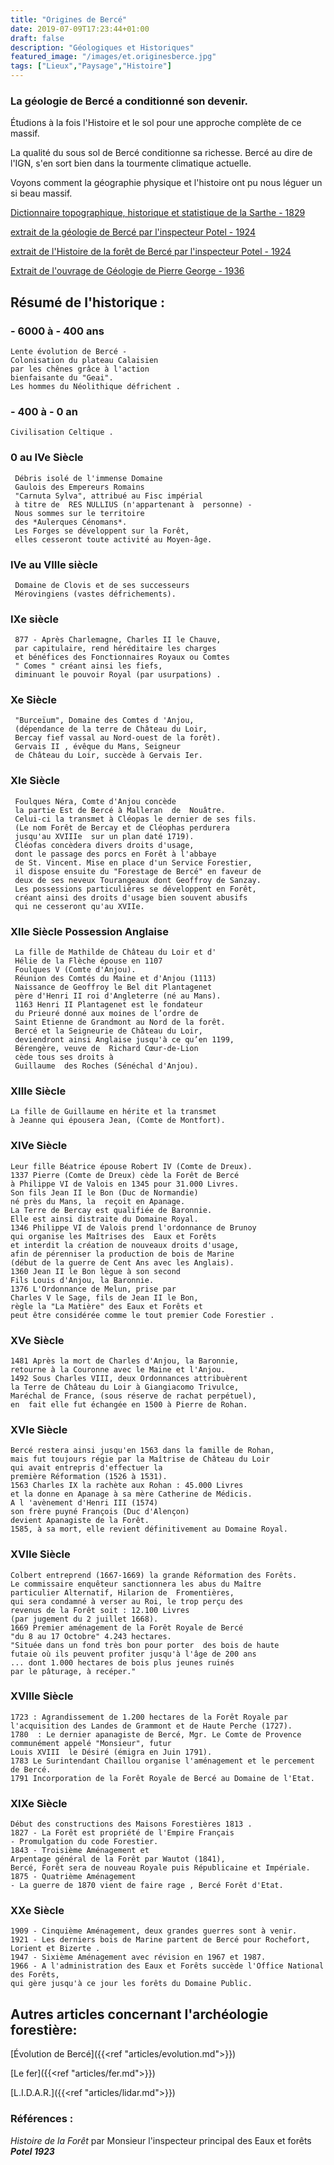 ```yaml
---
title: "Origines de Bercé"
date: 2019-07-09T17:23:44+01:00
draft: false
description: "Géologiques et Historiques"
featured_image: "/images/et.originesberce.jpg"
tags: ["Lieux","Paysage","Histoire"]
---
```


### La géologie de Bercé a conditionné son devenir.

Étudions à la fois l'Histoire et le sol pour une approche complète de ce massif.

La qualité du sous sol de Bercé conditionne sa richesse.
Bercé au dire de l'IGN, s'en sort bien 
dans la tourmente climatique actuelle.

Voyons comment la géographie physique et l'histoire 
ont pu nous léguer un si beau massif.

[Dictionnaire topographique, historique et statistique de la Sarthe - 1829](/articles/pdf/pesche1829.pdf)

[extrait de la géologie de Bercé par l'inspecteur Potel - 1924](/articles/pdf/extraitgeologiepotel.pdf)

[extrait de l'Histoire de la forêt de Bercé par l'inspecteur Potel - 1924](/articles/pdf/historiqueberceparpotel.pdf)

[Extrait de l'ouvrage de Géologie de Pierre George - 1936](/articles/pdf/geologiepierregeorge.pdf)

## Résumé de l'historique :


  ### - 6000 à - 400 ans  ###
  
    Lente évolution de Bercé -
    Colonisation du plateau Calaisien 
    par les chênes grâce à l'action 
    bienfaisante du "Geai".
    Les hommes du Néolithique défrichent .
    
  ### - 400 à - 0 an ###
  
    Civilisation Celtique .   
    
   ### 0 au IVe Siècle  ###
   
     Débris isolé de l'immense Domaine 
     Gaulois des Empereurs Romains  
     "Carnuta Sylva", attribué au Fisc impérial 
     à titre de  RES NULLIUS (n'appartenant à  personne) -
     Nous sommes sur le territoire 
     des *Aulerques Cénomans*.
     Les Forges se développent sur la Forêt,
     elles cesseront toute activité au Moyen-âge.
     
   ### IVe au VIIIe siècle ###
   
     Domaine de Clovis et de ses successeurs 
     Mérovingiens (vastes défrichements).
     
   ### IXe siècle ###
   
     877 - Après Charlemagne, Charles II le Chauve,
     par capitulaire, rend héréditaire les charges 
     et bénéfices des Fonctionnaires Royaux ou Comtes
     " Comes " créant ainsi les fiefs,
     diminuant le pouvoir Royal (par usurpations) .
     
   ### Xe Siècle ###
   
     "Burceïum", Domaine des Comtes d 'Anjou, 
     (dépendance de la terre de Château du Loir,
     Bercay fief vassal au Nord-ouest de la forêt).
     Gervais II , évêque du Mans, Seigneur
     de Château du Loir, succède à Gervais Ier. 
      
   ### XIe Siècle  ###
   
     Foulques Néra, Comte d'Anjou concède 
     la partie Est de Bercé à Malleran  de  Nouâtre.
     Celui-ci la transmet à Cléopas le dernier de ses fils.
     (Le nom Forêt de Bercay et de Cléophas perdurera
     jusqu'au XVIIIe  sur un plan daté 1719).
     Cléofas concèdera divers droits d'usage, 
     dont le passage des porcs en Forêt à l'abbaye 
     de St. Vincent. Mise en place d'un Service Forestier, 
     il dispose ensuite du "Forestage de Bercé" en faveur de 
     deux de ses neveux Tourangeaux dont Geoffroy de Sanzay.
     Les possessions particulières se développent en Forêt, 
     créant ainsi des droits d'usage bien souvent abusifs
     qui ne cesseront qu'au XVIIe. 
     
   ### XIIe Siècle   Possession Anglaise  
   
     La fille de Mathilde de Château du Loir et d' 
     Hélie de la Flèche épouse en 1107 
     Foulques V (Comte d'Anjou).
     Réunion des Comtés du Maine et d'Anjou (1113) 
     Naissance de Geoffroy le Bel dit Plantagenet 
     père d'Henri II roi d'Angleterre (né au Mans).
     1163 Henri II Plantagenet est le fondateur 
     du Prieuré donné aux moines de l’ordre de
     Saint Etienne de Grandmont au Nord de la forêt.  
     Bercé et la Seigneurie de Château du Loir, 
     deviendront ainsi Anglaise jusqu'à ce qu’en 1199,
     Bérengère, veuve de  Richard Cœur-de-Lion 
     cède tous ses droits à 
     Guillaume  des Roches (Sénéchal d'Anjou).
     
    
   ### XIIIe Siècle  ### 
  
    La fille de Guillaume en hérite et la transmet
    à Jeanne qui épousera Jean, (Comte de Montfort).
   
    
   ### XIVe Siècle ###
   
    Leur fille Béatrice épouse Robert IV (Comte de Dreux).
    1337 Pierre (Comte de Dreux) cède la Forêt de Bercé
    à Philippe VI de Valois en 1345 pour 31.000 Livres. 
    Son fils Jean II le Bon (Duc de Normandie) 
    né près du Mans, la  reçoit en Apanage.
    La Terre de Bercay est qualifiée de Baronnie.
    Elle est ainsi distraite du Domaine Royal.
    1346 Philippe VI de Valois prend l'ordonnance de Brunoy
    qui organise les Maîtrises des  Eaux et Forêts
    et interdit la création de nouveaux droits d'usage, 
    afin de pérenniser la production de bois de Marine 
    (début de la guerre de Cent Ans avec les Anglais).
    1360 Jean II le Bon lègue à son second 
    Fils Louis d'Anjou, la Baronnie.
    1376 L'Ordonnance de Melun, prise par
    Charles V le Sage, fils de Jean II le Bon,
    règle la "La Matière" des Eaux et Forêts et
    peut être considérée comme le tout premier Code Forestier .
   
   ### XVe Siècle  ###
   
    1481 Après la mort de Charles d'Anjou, la Baronnie,
    retourne à la Couronne avec le Maine et l'Anjou.
    1492 Sous Charles VIII, deux Ordonnances attribuèrent 
    la Terre de Château du Loir à Giangiacomo Trivulce,
    Maréchal de France, (sous réserve de rachat perpétuel), 
    en  fait elle fut échangée en 1500 à Pierre de Rohan.
    
   ### XVIe Siècle ###
   
    Bercé restera ainsi jusqu'en 1563 dans la famille de Rohan, 
    mais fut toujours régie par la Maîtrise de Château du Loir
    qui avait entrepris d'effectuer la 
    première Réformation (1526 à 1531).
    1563 Charles IX la rachète aux Rohan : 45.000 Livres 
    et la donne en Apanage à sa mère Catherine de Médicis.  
    A l 'avènement d'Henri III (1574) 
    son frère puyné François (Duc d'Alençon)
    devient Apanagiste de la Forêt. 
    1585, à sa mort, elle revient définitivement au Domaine Royal. 
    
   ### XVIIe Siècle ###
   
    Colbert entreprend (1667-1669) la grande Réformation des Forêts.
    Le commissaire enquêteur sanctionnera les abus du Maître
    particulier Alternatif, Hilarion de  Fromentières, 
    qui sera condamné à verser au Roi, le trop perçu des 
    revenus de la Forêt soit : 12.100 Livres
    (par jugement du 2 juillet 1668).
    1669 Premier aménagement de la Forêt Royale de Bercé
    "du 8 au 17 Octobre" 4.243 hectares. 
    "Située dans un fond très bon pour porter  des bois de haute 
    futaie où ils peuvent profiter jusqu'à l'âge de 200 ans 
    ... dont 1.000 hectares de bois plus jeunes ruinés
    par le pâturage, à recéper."
    
   ### XVIIIe Siècle ###
   
    1723 : Agrandissement de 1.200 hectares de la Forêt Royale par 
    l'acquisition des Landes de Grammont et de Haute Perche (1727). 
    1780  : Le dernier apanagiste de Bercé, Mgr. Le Comte de Provence 
    communément appelé "Monsieur", futur  
    Louis XVIII  le Désiré (émigra en Juin 1791). 
    1783 Le Surintendant Chaillou organise l'aménagement et le percement de Bercé.
    1791 Incorporation de la Forêt Royale de Bercé au Domaine de l'Etat.
    
  ###  XIXe Siècle ###
  
    Début des constructions des Maisons Forestières 1813 .
    1827 - La Forêt est propriété de l'Empire Français 
    - Promulgation du code Forestier.
    1843 - Troisième Aménagement et
    Arpentage général de la Forêt par Wautot (1841),
    Bercé, Forêt sera de nouveau Royale puis Républicaine et Impériale.
    1875 - Quatrième Aménagement 
    - La guerre de 1870 vient de faire rage , Bercé Forêt d'Etat.
    
   ### XXe Siècle ###
   
    1909 - Cinquième Aménagement, deux grandes guerres sont à venir.
    1921 - Les derniers bois de Marine partent de Bercé pour Rochefort, Lorient et Bizerte .
    1947 - Sixième Aménagement avec révision en 1967 et 1987.
    1966 - A l'administration des Eaux et Forêts succède l'Office National des Forêts, 
    qui gère jusqu'à ce jour les forêts du Domaine Public. 


## Autres articles concernant l'archéologie forestière: ## 


[Évolution de Bercé]({{<ref "articles/evolution.md">}})

[Le fer]({{<ref "articles/fer.md">}})

[L.I.D.A.R.]({{<ref "articles/lidar.md">}})


### Références : 

*Histoire de la Forêt* par Monsieur l'inspecteur principal des Eaux et forêts  ***Potel 1923***
